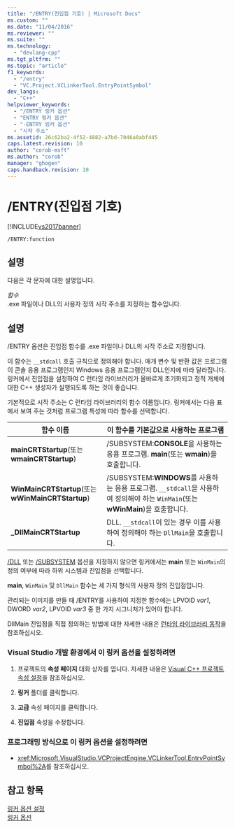 ```yaml
---
title: "/ENTRY(진입점 기호) | Microsoft Docs"
ms.custom: ""
ms.date: "11/04/2016"
ms.reviewer: ""
ms.suite: ""
ms.technology: 
  - "devlang-cpp"
ms.tgt_pltfrm: ""
ms.topic: "article"
f1_keywords: 
  - "/entry"
  - "VC.Project.VCLinkerTool.EntryPointSymbol"
dev_langs: 
  - "C++"
helpviewer_keywords: 
  - "/ENTRY 링커 옵션"
  - "ENTRY 링커 옵션"
  - "-ENTRY 링커 옵션"
  - "시작 주소"
ms.assetid: 26c62ba2-4f52-4882-a7bd-7046a0abf445
caps.latest.revision: 10
author: "corob-msft"
ms.author: "corob"
manager: "ghogen"
caps.handback.revision: 10
---
```

# /ENTRY(진입점 기호)
[!INCLUDE[vs2017banner](../../assembler/inline/includes/vs2017banner.md)]

```  
/ENTRY:function  
```  
  
## 설명  
 다음은 각 문자에 대한 설명입니다.  
  
 *함수*  
 .exe 파일이나 DLL의 사용자 정의 시작 주소를 지정하는 함수입니다.  
  
## 설명  
 \/ENTRY 옵션은 진입점 함수를 .exe 파일이나 DLL의 시작 주소로 지정합니다.  
  
 이 함수는 `__stdcall` 호출 규칙으로 정의해야 합니다.  매개 변수 및 반환 값은 프로그램이 콘솔 응용 프로그램인지 Windows 응용 프로그램인지 DLL인지에 따라 달라집니다.   링커에서 진입점을 설정하여 C 런타임 라이브러리가 올바르게 초기화되고 정적 개체에 대한 C\+\+ 생성자가 실행되도록 하는 것이 좋습니다.  
  
 기본적으로 시작 주소는 C 런타임 라이브러리의 함수 이름입니다.  링커에서는 다음 표에서 보여 주는 것처럼 프로그램 특성에 따라 함수를 선택합니다.  
  
|함수 이름|이 함수를 기본값으로 사용하는 프로그램|  
|-----------|---------------------------|  
|**mainCRTStartup**\(또는 **wmainCRTStartup**\)|\/SUBSYSTEM:**CONSOLE**을 사용하는 응용 프로그램. **main**\(또는 **wmain**\)을 호출합니다.|  
|**WinMainCRTStartup**\(또는 **wWinMainCRTStartup**\)|\/SUBSYSTEM:**WINDOWS**를 사용하는 응용 프로그램. `__stdcall`을 사용하여 정의해야 하는 `WinMain`\(또는 **wWinMain**\)을 호출합니다.|  
|**\_DllMainCRTStartup**|DLL. `__stdcall`이 있는 경우 이를 사용하여 정의해야 하는 `DllMain`을 호출합니다.|  
  
 [\/DLL](../../build/reference/dll-build-a-dll.md) 또는 [\/SUBSYSTEM](../../build/reference/subsystem-specify-subsystem.md) 옵션을 지정하지 않으면 링커에서는 **main** 또는 `WinMain`의 정의 여부에 따라 하위 시스템과 진입점을 선택합니다.  
  
 **main**, `WinMain` 및 `DllMain` 함수는 세 가지 형식의 사용자 정의 진입점입니다.  
  
 관리되는 이미지를 만들 때 \/ENTRY를 사용하여 지정한 함수에는 LPVOID *var1*, DWORD *var2*, LPVOID *var3* 중 한 가지 시그니처가 있어야 합니다.  
  
 DllMain 진입점을 직접 정의하는 방법에 대한 자세한 내용은 [런타임 라이브러리 동작](../../build/run-time-library-behavior.md)을 참조하십시오.  
  
### Visual Studio 개발 환경에서 이 링커 옵션을 설정하려면  
  
1.  프로젝트의 **속성 페이지** 대화 상자를 엽니다.  자세한 내용은 [Visual C\+\+ 프로젝트 속성 설정](../../ide/working-with-project-properties.md)을 참조하십시오.  
  
2.  **링커** 폴더를 클릭합니다.  
  
3.  **고급** 속성 페이지를 클릭합니다.  
  
4.  **진입점** 속성을 수정합니다.  
  
### 프로그래밍 방식으로 이 링커 옵션을 설정하려면  
  
-   <xref:Microsoft.VisualStudio.VCProjectEngine.VCLinkerTool.EntryPointSymbol%2A>를 참조하십시오.  
  
## 참고 항목  
 [링커 옵션 설정](../../build/reference/setting-linker-options.md)   
 [링커 옵션](../../build/reference/linker-options.md)